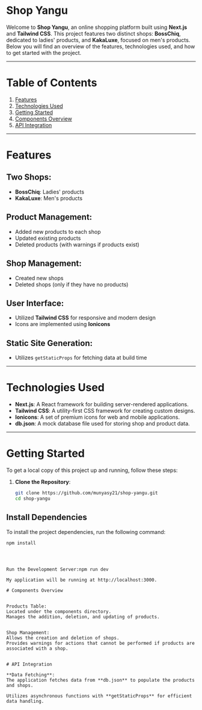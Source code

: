 # **Shop Yangu**

Welcome to **Shop Yangu**, an online shopping platform built using **Next.js** and **Tailwind CSS**. This project features two distinct shops: **BossChiq**, dedicated to ladies' products, and **KakaLuxe**, focused on men's products. Below you will find an overview of the features, technologies used, and how to get started with the project.

---

# Table of Contents
1. [Features](#features)
2. [Technologies Used](#technologies-used)
3. [Getting Started](#getting-started)
4. [Components Overview](#components-overview)
5. [API Integration](#api-integration)

---

# Features

## Two Shops:
- **BossChiq**: Ladies' products
- **KakaLuxe**: Men's products

## Product Management:
- Added new products to each shop
- Updated existing products
- Deleted products (with warnings if products exist)

## Shop Management:
- Created new shops
- Deleted shops (only if they have no products)

## User Interface:
- Utilized **Tailwind CSS** for responsive and modern design
- Icons are implemented using **Ionicons**

## Static Site Generation:
- Utilizes `getStaticProps` for fetching data at build time

---

# Technologies Used

- **Next.js**: A React framework for building server-rendered applications.
- **Tailwind CSS**: A utility-first CSS framework for creating custom designs.
- **Ionicons**: A set of premium icons for web and mobile applications.
- **db.json**: A mock database file used for storing shop and product data.

---

# Getting Started

To get a local copy of this project up and running, follow these steps:

1. **Clone the Repository**:
   ```bash
   git clone https://github.com/munyasy21/shop-yangu.git
   cd shop-yangu


## Install Dependencies

To install the project dependencies, run the following command:

```bash
npm install 
```
```



Run the Development Server:npm run dev

My application will be running at http://localhost:3000.

# Components Overview


Products Table:
Located under the components directory.
Manages the addition, deletion, and updating of products.


Shop Management:
Allows the creation and deletion of shops.
Provides warnings for actions that cannot be performed if products are associated with a shop.


# API Integration

**Data Fetching**:
The application fetches data from **db.json** to populate the products and shops.

Utilizes asynchronous functions with **getStaticProps** for efficient data handling.
